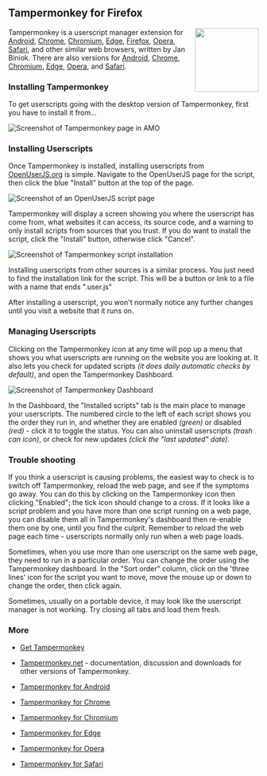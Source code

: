 ## Tampermonkey for Firefox
<img src="https://raw.githubusercontent.com/wiki/OpenUserJS/OpenUserJS.org/images/tampermonkey_icon.png" width="128" height="128" align="right">

Tampermonkey is a userscript manager extension for [Android][android], [Chrome][Chrome], [Chromium][Chromium], [Edge][Edge], [Firefox][firefox], [Opera][Opera], [Safari][Safari], and other similar web browsers, written by Jan Biniok. There are also versions for [Android][tampermonkeyForAndroid], [Chrome][tampermonkeyForChrome], [Chromium][tampermonkeyForChromium], [Edge][tampermonkeyForEdge], [Opera][tampermonkeyForOpera], and [Safari][tamperMonkeyForSafari].

### Installing Tampermonkey

To get userscripts going with the desktop version of Tampermonkey, first you have to install it from...


![Screenshot of Tampermonkey page in AMO][tampermonkeyTampermonkeyFirefoxScreenshot]

### Installing Userscripts

Once Tampermonkey is installed, installing userscripts from [OpenUserJS.org][oujs] is simple. Navigate to the OpenUserJS page for the script, then click the blue "Install" button at the top of the page.

![Screenshot of an OpenUserJS script page][oujsScriptPageScreenshot1]

Tampermonkey will display a screen showing you where the userscript has come from, what websites it can access, its source code, and a warning to only install scripts from sources that you trust. If you do want to install the script, click the "Install" button, otherwise click "Cancel".

![Screenshot of Tampermonkey script installation][tampermonkeyFirefoxScreenshot3]

Installing userscripts from other sources is a similar process. You just need to find the installation link for the script. This will be a button or link to a file with a name that ends ".user.js"

After installing a userscript, you won't normally notice any further changes until you visit a website that it runs on.

### Managing Userscripts

Clicking on the Tampermonkey icon at any time will pop up a menu that shows you what userscripts are running on the website you are looking at. It also lets you check for updated scripts *(it does daily automatic checks by default)*, and open the Tampermonkey Dashboard.

![Screenshot of Tampermonkey Dashboard][tampermonkeyFirefoxScreenshot4]

In the Dashboard, the "Installed scripts" tab is the main place to manage your userscripts. The numbered circle to the left of each script shows you the order they run in, and whether they are enabled *(green)* or disabled *(red)* - click it to toggle the status. You can also uninstall userscripts *(trash can icon)*, or check for new updates *(click the "last updated" date)*.

### Trouble shooting

If you think a userscript is causing problems, the easiest way to check is to switch off Tampermonkey, reload the web page, and see if the symptoms go away. You can do this by clicking on the Tampermonkey icon then clicking "Enabled"; the tick icon should change to a cross. If it looks like a script problem and you have more than one script running on a web page, you can disable them all in Tampermonkey's dashboard then re-enable them one by one, until you find the culprit. Remember to reload the web page each time - userscripts normally only run when a web page loads.

Sometimes, when you use more than one userscript on the same web page, they need to run in a particular order. You can change the order using the Tampermonkey dashboard. In the "Sort order" column, click on the 'three lines' icon for the script you want to move, move the mouse up or down to change the order, then click again.

Sometimes, usually on a portable device, it may look like the userscript manager is not working. Try closing all tabs and load them fresh.

### More

* [Get Tampermonkey][tampermonkey]
* [Tampermonkey.net][tampermonkeyNet] - documentation, discussion and downloads for other versions of Tampermonkey.

* [Tampermonkey for Android][tampermonkeyForAndroid]
* [Tampermonkey for Chrome][tampermonkeyForChrome]
* [Tampermonkey for Chromium][tampermonkeyForChromium]
* [Tampermonkey for Edge][tampermonkeyForEdge]
* [Tampermonkey for Opera][tampermonkeyForOpera]
* [Tampermonkey for Safari][tampermonkeyForSafari]

<!-- # References -->

<!-- ## Statics -->
[githubFavicon]: https://assets-cdn.github.com/favicon.ico
[oujsFavicon]: https://raw.githubusercontent.com/OpenUserJs/OpenUserJS.org/master/public/images/favicon16.png
[oujs]: https://openuserjs.org/

<!-- ## Browser pages -->
[android]: Android
[chrome]: Chrome
[chromium]: Chromium
[edge]: Edge
[firefox]: Firefox
[opera]: Opera
[safari]: Safari

<!-- ## .user.js engine external linkage -->
[tampermonkey]: https://addons.mozilla.org/firefox/addon/tampermonkey/
[tampermonkeyNet]: http://tampermonkey.net/
[gooChromeWebStoreTampermonkey]: https://chrome.google.com/webstore/detail/tampermonkey/dhdgffkkebhmkfjojejmpbldmpobfkfo
[gooChromeWebStoreTampermonkeyBeta]: https://chrome.google.com/webstore/detail/tampermonkey-beta/gcalenpjmijncebpfijmoaglllgpjagf

<!-- ## Screenshots -->
[tampermonkeyTampermonkeyFirefoxScreenshot]: https://raw.githubusercontent.com/wiki/OpenUserJS/OpenUserJS.org/images/tampermonkeySafari1.png "Tampermonkey in the Chrome Web Store"
[tampermonkeyFirefoxScreenshot1]: https://raw.githubusercontent.com/wiki/OpenUserJS/OpenUserJS.org/images/tampermonkeySafari2.png "Confirm extension"
[tampermonkeyFirefoxScreenshot2]: https://raw.githubusercontent.com/wiki/OpenUserJS/OpenUserJS.org/images/tampermonkeySafari3.png "Tampermonkey installed"
[oujsScriptPageScreenshot1]: https://raw.githubusercontent.com/wiki/OpenUserJS/OpenUserJS.org/images/openuserjs_script.gif "Ready to install a script"
[tampermonkeyFirefoxScreenshot3]: https://raw.githubusercontent.com/wiki/OpenUserJS/OpenUserJS.org/images/tampermonkeySafari4.png "Installing a script"
[tampermonkeyFirefoxScreenshot4]: https://raw.githubusercontent.com/wiki/OpenUserJS/OpenUserJS.org/images/tampermonkeySafari5.png "Tampermonkey Dashboard"

<!-- ## Other related .user.js engine internal pages -->
[tampermonkeyForAndroid]: Tampermonkey-for-Android
[tampermonkeyForChrome]: Tampermonkey-for-Chrome
[tampermonkeyForChromium]: Tampermonkey-for-Chromium
[tampermonkeyForEdge]: Tampermonkey-for-Edge
[tampermonkeyForOpera]: Tampermonkey-for-Opera
[tampermonkeyForSafari]: Tampermonkey-for-Safari
